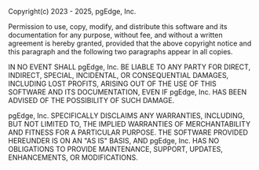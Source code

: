 Copyright(c) 2023 - 2025, pgEdge, Inc.

Permission to use, copy, modify, and distribute this software and its
documentation for any purpose, without fee, and without a written agreement is
hereby granted, provided that the above copyright notice and this paragraph and
the following two paragraphs appear in all copies.

IN NO EVENT SHALL pgEdge, Inc. BE LIABLE TO ANY PARTY FOR DIRECT, INDIRECT,
SPECIAL, INCIDENTAL, OR CONSEQUENTIAL DAMAGES, INCLUDING LOST PROFITS, ARISING
OUT OF THE USE OF THIS SOFTWARE AND ITS DOCUMENTATION, EVEN IF pgEdge, Inc. HAS
BEEN ADVISED OF THE POSSIBILITY OF SUCH DAMAGE.

pgEdge, Inc. SPECIFICALLY DISCLAIMS ANY WARRANTIES, INCLUDING, BUT NOT LIMITED
TO, THE IMPLIED WARRANTIES OF MERCHANTABILITY AND FITNESS FOR A PARTICULAR
PURPOSE. THE SOFTWARE PROVIDED HEREUNDER IS ON AN "AS IS" BASIS, AND pgEdge,
Inc. HAS NO OBLIGATIONS TO PROVIDE MAINTENANCE, SUPPORT, UPDATES, ENHANCEMENTS,
OR MODIFICATIONS.
